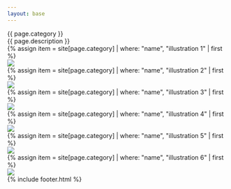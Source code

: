 ```yaml
---
layout: base
---
```

<div class="max-w-screen md:px-20 px-5 text-white font-[Instrument_Serif] my-20">
    <div class="w-2/3 mx-auto mb-20">
        <div class="lg:text-[96px] md:text-[96px] text-[50px] flex justify-center items-center fit-title-with-banner min-h-[145px] italic">
            {{ page.category }}
        </div>
        <div class="md:text-[36px] text-[22px] md:leading-10 leading-5 font-[Instrument_Serif] my-10 text-center">
            {{ page.description }}
        </div>
    </div>
    <div class="grid grid-cols-2 gap-5 lazyload">
        {% assign item = site[page.category] | where: "name", "illustration 1" | first %}
        <div class="col-span-2 rounded-3xl bg-[#600000] overflow-hidden relative">
            <!-- <a href="{{site.baseurl}}{{ item.url }}">
                <div class="bg-black transition-opacity ease-in-out duration-300 opacity-0 hover:opacity-85 absolute w-full h-full">
                    <div class="text-[40px] w-full h-full flex justify-center items-center">
                        {{ item.name }} 
                    </div>
                </div> -->
                <img class="w-full h-full object-scale-down" src="{{site.baseurl}}{{ item.image }}" />
            <!-- </a> -->
        </div>
        {% assign item = site[page.category] | where: "name", "illustration 2" | first %}
        <div class="col-span-2 rounded-3xl bg-[#600000] overflow-hidden relative">
            <!-- <a href="{{site.baseurl}}{{ item.url }}">
                <div class="bg-black transition-opacity ease-in-out duration-300 opacity-0 hover:opacity-85 absolute w-full h-full">
                    <div class="text-[40px] w-full h-full flex justify-center items-center">
                        {{ item.name }} 
                    </div>
                </div> -->
                <img class="w-full h-full object-scale-down" src="{{site.baseurl}}{{ item.image }}" />
            <!-- </a> -->
        </div>
        {% assign item = site[page.category] | where: "name", "illustration 3" | first %}
        <div class="col-span-1 rounded-3xl bg-[#600000] overflow-hidden relative">
            <!-- <a href="{{site.baseurl}}{{ item.url }}">
                <div class="bg-black transition-opacity ease-in-out duration-300 opacity-0 hover:opacity-85 absolute w-full h-full">
                    <div class="text-[40px] w-full h-full flex justify-center items-center">
                        {{ item.name }} 
                    </div>
                </div> -->
                <img class="w-full h-full object-scale-down" src="{{site.baseurl}}{{ item.image }}" />
            <!-- </a> -->
        </div>
        {% assign item = site[page.category] | where: "name", "illustration 4" | first %}
        <div class="col-span-1 rounded-3xl overflow-hidden relative">
            <!-- <a href="{{site.baseurl}}{{ item.url }}">
                <div>
                    <div class="text-[40px] w-full h-full flex justify-center items-center">
                        {{ item.name }} 
                    </div>
                </div> -->
                <img class="w-full h-full object-scale-down" src="{{site.baseurl}}{{ item.image }}" />
            <!-- </a> -->
        </div>
        {% assign item = site[page.category] | where: "name", "illustration 5" | first %}
        <div class="col-span-2 rounded-3xl bg-[#600000] overflow-hidden relative">
            <!-- <a href="{{site.baseurl}}{{ item.url }}">
                <div class="bg-black transition-opacity ease-in-out duration-300 opacity-0 hover:opacity-85 absolute w-full h-full">
                    <div class="text-[40px] w-full h-full flex justify-center items-center">
                        {{ item.name }} 
                    </div>
                </div> -->
                <img class="w-full h-full object-scale-down" src="{{site.baseurl}}{{ item.image }}" />
            <!-- </a> -->
        </div>
        {% assign item = site[page.category] | where: "name", "illustration 6" | first %}
        <div class="col-span-2 rounded-3xl bg-[#600000] overflow-hidden relative">
            <!-- <a href="{{site.baseurl}}{{ item.url }}">
                <div class="bg-black transition-opacity ease-in-out duration-300 opacity-0 hover:opacity-85 absolute w-full h-full">
                    <div class="text-[40px] w-full h-full flex justify-center items-center">
                        {{ item.name }} 
                    </div>
                </div> -->
                <img class="w-full h-full object-scale-down" src="{{site.baseurl}}{{ item.image }}" />
            <!-- </a> -->
        </div>
    </div>
{% include footer.html %}
</div>